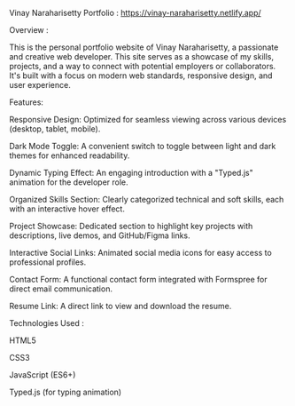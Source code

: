Vinay Naraharisetty Portfolio : https://vinay-naraharisetty.netlify.app/

Overview :

This is the personal portfolio website of Vinay Naraharisetty, a passionate and creative web developer. This site serves as a showcase of my skills, projects, and a way to connect with potential employers or collaborators. It's built with a focus on modern web standards, responsive design, and user experience.



Features:

Responsive Design: Optimized for seamless viewing across various devices (desktop, tablet, mobile).

Dark Mode Toggle: A convenient switch to toggle between light and dark themes for enhanced readability.

Dynamic Typing Effect: An engaging introduction with a "Typed.js" animation for the developer role.

Organized Skills Section: Clearly categorized technical and soft skills, each with an interactive hover effect.

Project Showcase: Dedicated section to highlight key projects with descriptions, live demos, and GitHub/Figma links.

Interactive Social Links: Animated social media icons for easy access to professional profiles.

Contact Form: A functional contact form integrated with Formspree for direct email communication.

Resume Link: A direct link to view and download the resume.



Technologies Used :

HTML5

CSS3

JavaScript (ES6+)

Typed.js (for typing animation)
